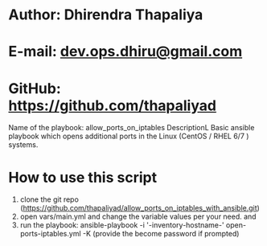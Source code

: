 # Author: Dhirendra Thapaliya
# E-mail: dev.ops.dhiru@gmail.com
# GitHub: https://github.com/thapaliyad

Name of the playbook: allow_ports_on_iptables
DescriptionL Basic ansible playbook which opens additional ports in the Linux (CentOS / RHEL 6/7 ) systems.

# How to use this script
1. clone the git repo (https://github.com/thapaliyad/allow_ports_on_iptables_with_ansible.git)
2. open vars/main.yml and change the variable values per your need. and 
3. run the playbook:
   ansible-playbook -i '-inventory-hostname-' open-ports-iptables.yml -K
   (provide the become password if prompted)
